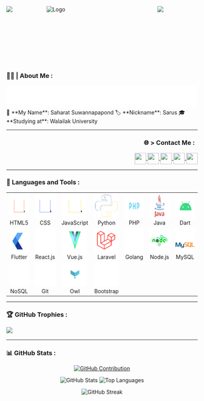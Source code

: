 ![Logo](supun-new.png)
<img align="left" src="https://user-images.githubusercontent.com/65187002/144930161-2f783401-8d27-4fdf-a2f7-cc0ba32f1f1f.gif" width="21%">
<img align="right" src="https://user-images.githubusercontent.com/65187002/144930161-2f783401-8d27-4fdf-a2f7-cc0ba32f1f1f.gif" width="21%">

<br>
<br>
<br>
<br>
<br>
<br>
<br>

### 🧑‍💼 | About Me :

<img src="svg/about_me.svg">

<div align="left">
    👤 **My Name**: Saharat Suwannapapond  
    🏷️ **Nickname**: Sarus  
    🎓 **Studying at**: Walailak University  
</div>

<hr>

<h3 align="right"> 🌐 > Contact Me : &nbsp;</h3>
<div align="right"> 
    <a href="https://facebook.com/saharat.suwannapapond.7" target="blank">
        <img align="center" src="https://upload.wikimedia.org/wikipedia/commons/6/6c/Facebook_Logo_2023.png" height="30" width="30" />
    </a>
    <a href="https://instagram.com/sr_sarus" target="blank">
        <img align="center" src="https://upload.wikimedia.org/wikipedia/commons/thumb/a/a5/Instagram_icon.png/2048px-Instagram_icon.png"  height="30" width="30" />
    </a>
    <a href="https://x.com/suwannapapond" target="blank">
        <img align="center" src="https://freepnglogo.com/images/all_img/1691832581twitter-x-icon-png.png"  height="30" width="30" />
    </a>
    <a href="https://linkedin.com/in/saharat-sarus/" target="blank">
        <img align="center" src="https://cdn1.iconfinder.com/data/icons/logotypes/32/circle-linkedin-512.png" height="30" width="30" />
    </a>
    <a href="https://discord.gg/sss" target="blank">
        <img align="center" src="https://static-00.iconduck.com/assets.00/discord-icon-2048x2048-o5mluhz2.png" height="30" width="30" />
    </a>
</div>

<hr>



### :memo: Languages and Tools :

<table align="center">
   <tr>
      <td align="center" width="96"><a href="https://www.w3schools.com/html/"><img src="icon/html-icon.svg" alt="icon" width="65" height="65" /></a>
         <br>HTML5
      </td>
      <td align="center" width="96"><a href="https://www.w3schools.com/css/"><img src="icon/css-icon.svg" alt="icon" width="65" height="65" /></a>
         <br>CSS
      </td>
      <td align="center" width="96"><a href="https://www.w3schools.com/js/"><img src="icon/js-icon.svg" alt="icon" width="65" height="65" /></a>
         <br>JavaScript
      </td>
      <td align="center" width="96"><a href="https://www.python.org/"><img src="icon/python-icon.svg" alt="icon" width="65" height="65" /></a>
         <br>Python
      </td>
      <td align="center" width="96"><a href="https://www.w3schools.com/php/"><img src="icon/php1.gif" alt="icon" width="65" height="65" /></a>
         <br>PHP
      </td>
      <td align="center" width="96"><a href="https://www.java.com/en/"><img src="icon/java1.gif" alt="icon" width="65" height="65" /></a>
         <br>Java
      </td>
      <td align="center" width="96"><a href="https://dart.dev/"><img src="icon/dart_android.gif" alt="icon" width="65" height="65" /></a>
         <br>Dart
      </td>
   </tr>
   <tr>
      <td align="center" width="96"><a href="https://flutter.dev/"><img src="icon/flutter.gif" alt="icon" width="65" height="65" /></a>
         <br>Flutter
      </td>
      <td align="center" width="96"><a href="https://react.dev/"><img src="icon/react.gif" alt="icon" width="65" height="65" /></a>
         <br>React.js
      </td>
      <td align="center" width="96"><a href="https://vuejs.org/"><img src="icon/vue.gif" alt="icon" width="65" height="65" /></a>
         <br>Vue.js
      </td>
      <td align="center" width="96"><a href="https://laravel.com/"><img src="icon/laravel.gif" alt="icon" width="65" height="65" /></a>
         <br>Laravel
      </td>
      <td align="center" width="96"><a href="https://go.dev/"><img src="icon/go.gif" alt="icon" width="65" height="65" /></a>
         <br>Golang
      </td>
      <td align="center" width="96"><a href="https://nodejs.org/en"><img src="icon/node1.gif" alt="icon" width="65" height="65" /></a>
         <br>Node.js
      </td>
      <td align="center" width="96"><a href="https://www.w3schools.com/sql/"><img src="icon/mysql.gif" alt="icon" width="65" height="65" /></a>
         <br>MySQL
      </td>
   </tr>
   <tr>
      <td align="center" width="96"><a href="https://www.mongodb.com/nosql-explained"><img src="icon/mongodb.gif" alt="icon" width="65" height="65" /></a>
         <br>NoSQL
      </td>
      <td align="center" width="96"><a href="https://git-scm.com/"><img src="icon/git.gif" alt="icon" width="65" height="65" /></a>
         <br>Git
      </td>
      <td align="center" width="96"><a href="https://owlcarousel2.github.io/OwlCarousel2/"><img src="icon/owl.gif" alt="icon" width="65" height="65" /></a>
         <br>Owl
      </td>
      <td align="center" width="96"><a href="https://getbootstrap.com/"><img src="icon/B1.gif" alt="icon" width="65" height="65" /></a>
         <br>Bootstrap
      </td>
   </tr>
</table>

---

### 🏆 GitHub Trophies :

![](https://github-profile-trophy.vercel.app/?username=sarus1997&theme=radical&no-frame=false&no-bg=false&margin-w=4)

---

### 📊 GitHub Stats :

<p align="center">
  <a href="https://github.com/sarus1997">
    <img height="215em" src="https://github-profile-summary-cards.vercel.app/api/cards/profile-details?username=Sarus1997&theme=radical" alt="GitHub Contribution"/>
  </a>
</p>

<p align="center">
  <img height="180em" src="https://github-readme-stats.vercel.app/api?username=sarus1997&theme=dark&hide_border=false&include_all_commits=true&count_private=true" alt="GitHub Stats"/>
  <img height="180em" src="https://github-readme-stats.vercel.app/api/top-langs/?username=sarus1997&theme=dark&hide_border=false&include_all_commits=true&count_private=true&layout=compact" alt="Top Languages"/>
</p>

<p align="center">
  <img height="170em" src="https://github-readme-streak-stats.herokuapp.com/?user=sarus1997&theme=dark&hide_border=false" alt="GitHub Streak"/>
</p>
